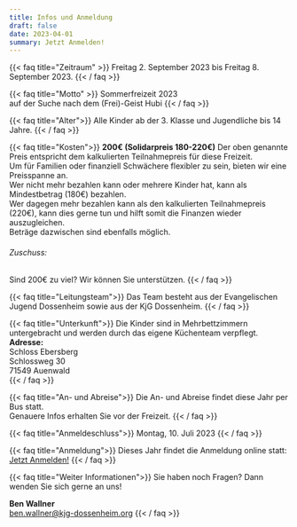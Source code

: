 ```yaml
---
title: Infos und Anmeldung
draft: false
date: 2023-04-01
summary: Jetzt Anmelden!
---
```


{{< faq title="Zeitraum" >}}
Freitag 2. September 2023 bis Freitag 8. September 2023.
{{< / faq >}}

{{< faq title="Motto" >}}
Sommerfreizeit 2023  
auf der Suche nach dem (Frei)-Geist Hubi
{{< / faq >}}

{{< faq title="Alter">}}
Alle Kinder ab der 3. Klasse und Jugendliche bis 14 Jahre.
{{< / faq >}}

{{< faq title="Kosten">}}
**200€ (Solidarpreis 180-220€)**
Der oben genannte Preis entspricht dem kalkulierten Teilnahmepreis für diese Freizeit.  
Um für Familien oder finanziell Schwächere flexibler zu sein, bieten wir eine Preisspanne an.  
Wer nicht mehr bezahlen kann oder mehrere Kinder hat, kann als Mindestbetrag (180€) bezahlen.   
Wer dagegen mehr bezahlen kann als den kalkulierten Teilnahmepreis (220€), kann dies gerne tun und hilft somit die Finanzen wieder auszugleichen.   
Beträge dazwischen sind ebenfalls möglich.  
###### Zuschuss:  
Sind 200€ zu viel? Wir können Sie unterstützen.
{{< / faq >}}

{{< faq title="Leitungsteam">}}
Das Team besteht aus der Evangelischen Jugend Dossenheim sowie aus der KjG Dossenheim.
{{< / faq >}}

{{< faq title="Unterkunft">}}
Die Kinder sind in Mehrbettzimmern untergebracht und werden durch das eigene Küchenteam verpflegt.  
**Adresse:**  
Schloss Ebersberg  
Schlossweg 30  
71549 Auenwald  
{{< / faq >}}

{{< faq title="An- und Abreise">}}
Die An- und Abreise findet diese Jahr per Bus statt.  
Genauere Infos erhalten Sie vor der Freizeit.
{{< / faq >}}

{{< faq title="Anmeldeschluss">}}
Montag, 10. Juli 2023
{{< / faq >}}

{{< faq title="Anmeldung">}}
Dieses Jahr findet die Anmeldung online statt: [Jetzt Anmelden!](https://pretix.kjg-dossenheim.org/kjg-dossenheim/freizeit-2023/) 
{{< / faq >}}

{{< faq title="Weiter Informationen">}}
Sie haben noch Fragen? Dann wenden Sie sich gerne an uns!

**Ben Wallner**  
ben.wallner@kjg-dossenheim.org
{{< / faq >}}